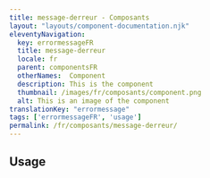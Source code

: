 ```yaml
---
title: message-derreur - Composants
layout: "layouts/component-documentation.njk"
eleventyNavigation:
  key: errormessageFR
  title: message-derreur
  locale: fr
  parent: componentsFR
  otherNames:  Component
  description: This is the component
  thumbnail: /images/fr/composants/component.png
  alt: This is an image of the component
translationKey: "errormessage"
tags: ['errormessageFR', 'usage']
permalink: /fr/composants/message-derreur/
---
```


## Usage